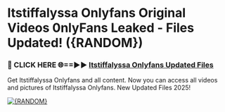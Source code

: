 # Itstiffalyssa Onlyfans Original Videos 0nlyFans Leaked - Files Updated! ({RANDOM})

<h3>🔴 CLICK HERE 🌐==►► <a href="https://betterlinks.top/A2PfLJ" rel="nofollow">Itstiffalyssa Onlyfans Updated Files</a></h3>

Get Itstiffalyssa Onlyfans and all content. Now you can access all videos and pictures of Itstiffalyssa Onlyfans. New Updated Files 2025!

[![{RANDOM}](https://i.imgur.com/ppqm5kG.gif)](https://betterlinks.top/A2PfLJ)